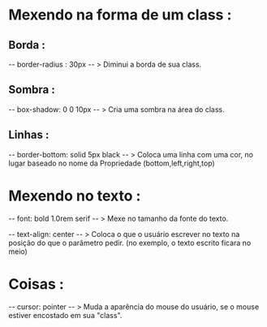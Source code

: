 # Mexendo na forma de um class  :
## Borda :
-- border-radius : 30px -- > Diminui a borda de sua class.

## Sombra : 
-- box-shadow: 0 0 10px -- > Cria uma sombra na área do class.

## Linhas : 
-- border-bottom: solid 5px black -- > Coloca uma linha com uma cor, no lugar baseado no nome da Propriedade (bottom,left,right,top)

# Mexendo no texto : 
-- font: bold 1.0rem serif -- > Mexe no tamanho da fonte do texto.

-- text-align: center -- > Coloca o que o usuário escrever no texto na posição do que o parâmetro pedir. (no exemplo, o texto escrito ficara no meio)



# Coisas : 

-- cursor: pointer -- > Muda a aparência do mouse do usuário, se o mouse estiver encostado em sua "class".